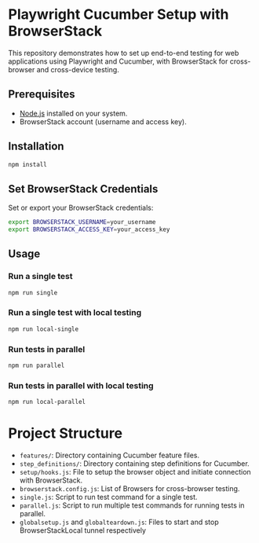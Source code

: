 # Playwright Cucumber Setup with BrowserStack

This repository demonstrates how to set up end-to-end testing for web applications using Playwright and Cucumber, with BrowserStack for cross-browser and cross-device testing.

## Prerequisites

- [Node.js](https://nodejs.org/) installed on your system.
- BrowserStack account (username and access key).

## Installation

```bash
npm install
```

## Set BrowserStack Credentials

Set or export your BrowserStack credentials:

```bash
export BROWSERSTACK_USERNAME=your_username
export BROWSERSTACK_ACCESS_KEY=your_access_key
```

## Usage


### Run a single test
```bash
npm run single
```

### Run a single test with local testing
```bash
npm run local-single
```

### Run tests in parallel
```bash
npm run parallel
```

### Run tests in parallel with local testing
```bash
npm run local-parallel
```

# Project Structure

- `features/`: Directory containing Cucumber feature files.
- `step_definitions/`: Directory containing step definitions for Cucumber.
- `setup/hooks.js`: File to setup the browser object and initiate connection with BrowserStack.
- `browserstack.config.js`: List of Browsers for cross-browser testing.
- `single.js`: Script to run test command for a single test.
- `parallel.js`: Script to run multiple test commands for running tests in parallel.
- `globalsetup.js` and `globalteardown.js`: Files to start and stop BrowserStackLocal tunnel respectively
